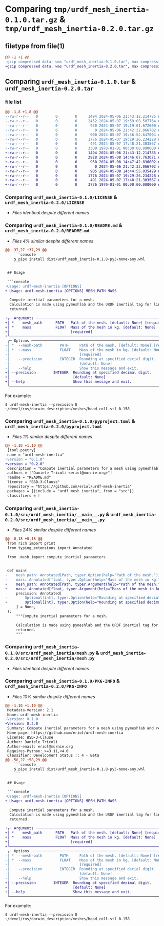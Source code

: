 # Comparing `tmp/urdf_mesh_inertia-0.1.0.tar.gz` & `tmp/urdf_mesh_inertia-0.2.0.tar.gz`

## filetype from file(1)

```diff
@@ -1 +1 @@
-gzip compressed data, was "urdf_mesh_inertia-0.1.0.tar", max compression
+gzip compressed data, was "urdf_mesh_inertia-0.2.0.tar", max compression
```

## Comparing `urdf_mesh_inertia-0.1.0.tar` & `urdf_mesh_inertia-0.2.0.tar`

### file list

```diff
@@ -1,8 +1,8 @@
--rw-r--r--   0        0        0     1494 2024-05-06 21:43:12.214785 urdf_mesh_inertia-0.1.0/LICENSE
--rw-r--r--   0        0        0     2452 2024-05-07 19:59:08.507764 urdf_mesh_inertia-0.1.0/README.md
--rw-r--r--   0        0        0      930 2024-05-07 19:19:01.672600 urdf_mesh_inertia-0.1.0/pyproject.toml
--rw-r--r--   0        0        0        0 2024-05-06 21:42:32.066702 urdf_mesh_inertia-0.1.0/src/urdf_mesh_inertia/__init__.py
--rw-r--r--   0        0        0      900 2024-05-07 19:56:54.647004 urdf_mesh_inertia-0.1.0/src/urdf_mesh_inertia/__main__.py
--rw-r--r--   0        0        0     1776 2024-05-07 19:29:26.234228 urdf_mesh_inertia-0.1.0/src/urdf_mesh_inertia/mesh.py
--rw-r--r--   0        0        0      491 2024-05-07 17:48:21.303567 urdf_mesh_inertia-0.1.0/src/urdf_mesh_inertia/xml.py
--rw-r--r--   0        0        0     3300 1970-01-01 00:00:00.000000 urdf_mesh_inertia-0.1.0/PKG-INFO
+-rw-r--r--   0        0        0     1494 2024-05-06 21:43:12.214785 urdf_mesh_inertia-0.2.0/LICENSE
+-rw-r--r--   0        0        0     2928 2024-05-08 14:46:07.763671 urdf_mesh_inertia-0.2.0/README.md
+-rw-r--r--   0        0        0      930 2024-05-08 14:47:42.836002 urdf_mesh_inertia-0.2.0/pyproject.toml
+-rw-r--r--   0        0        0        0 2024-05-06 21:42:32.066702 urdf_mesh_inertia-0.2.0/src/urdf_mesh_inertia/__init__.py
+-rw-r--r--   0        0        0      905 2024-05-08 14:44:55.035429 urdf_mesh_inertia-0.2.0/src/urdf_mesh_inertia/__main__.py
+-rw-r--r--   0        0        0     1776 2024-05-07 19:29:26.234228 urdf_mesh_inertia-0.2.0/src/urdf_mesh_inertia/mesh.py
+-rw-r--r--   0        0        0      491 2024-05-07 17:48:21.303567 urdf_mesh_inertia-0.2.0/src/urdf_mesh_inertia/xml.py
+-rw-r--r--   0        0        0     3776 1970-01-01 00:00:00.000000 urdf_mesh_inertia-0.2.0/PKG-INFO
```

### Comparing `urdf_mesh_inertia-0.1.0/LICENSE` & `urdf_mesh_inertia-0.2.0/LICENSE`

 * *Files identical despite different names*

### Comparing `urdf_mesh_inertia-0.1.0/README.md` & `urdf_mesh_inertia-0.2.0/README.md`

 * *Files 4% similar despite different names*

```diff
@@ -37,27 +37,29 @@
    ```console
    $ pipx install dist/urdf_mesh_inertia-0.1.0-py3-none-any.whl
    ```
 
 ## Usage
 
 ```console
-Usage: urdf-mesh-inertia [OPTIONS]
+ Usage: urdf-mesh-inertia [OPTIONS] MESH_PATH MASS
 
  Compute inertial parameters for a mesh.
  Calculation is made using pymeshlab and the URDF inertial tag for links is
  returned.
 
+╭─ Arguments ──────────────────────────────────────────────────────────────────╮
+│ *    mesh_path      PATH   Path of the mesh. [default: None] [required]      │
+│ *    mass           FLOAT  Mass of the mesh in kg. [default: None]           │
+│                            [required]                                        │
+╰──────────────────────────────────────────────────────────────────────────────╯
 ╭─ Options ────────────────────────────────────────────────────────────────────╮
-│ *  --mesh-path        PATH     Path of the mesh. [default: None] [required]  │
-│ *  --mass             FLOAT    Mass of the mesh in kg. [default: None]       │
-│                                [required]                                    │
-│    --precision        INTEGER  Rounding at specified decial digit.           │
-│                                [default: None]                               │
-│    --help                      Show this message and exit.                   │
+│ --precision        INTEGER  Rounding at specified decimal digit.             │
+│                             [default: None]                                  │
+│ --help                      Show this message and exit.                      │
 ╰──────────────────────────────────────────────────────────────────────────────╯
 ```
 
 For example:
 
 ```console
 $ urdf-mesh-inertia --precision 8 ~/devel/ros/darwin_description/meshes/head_coll.stl 0.158
```

### Comparing `urdf_mesh_inertia-0.1.0/pyproject.toml` & `urdf_mesh_inertia-0.2.0/pyproject.toml`

 * *Files 1% similar despite different names*

```diff
@@ -1,10 +1,10 @@
 [tool.poetry]
 name = "urdf-mesh-inertia"
-version = "0.1.0"
+version = "0.2.0"
 description = "Compute inertial parameters for a mesh using pymeshlab and return the URDF inertial tag for links."
 authors = ["Daniele Tricoli <eriol@mornie.org>"]
 readme = "README.md"
 license = "BSD-3-Clause"
 repository = "https://github.com/eriol/urdf-mesh-inertia"
 packages = [{include = "urdf_mesh_inertia", from = "src"}]
 classifiers = [
```

### Comparing `urdf_mesh_inertia-0.1.0/src/urdf_mesh_inertia/__main__.py` & `urdf_mesh_inertia-0.2.0/src/urdf_mesh_inertia/__main__.py`

 * *Files 24% similar despite different names*

```diff
@@ -8,18 +8,18 @@
 from rich import print
 from typing_extensions import Annotated
 
 from .mesh import compute_inertial_parameters
 
 
 def main(
-    mesh_path: Annotated[Path, typer.Option(help="Path of the mesh.")],
-    mass: Annotated[float, typer.Option(help="Mass of the mesh in kg.")],
+    mesh_path: Annotated[Path, typer.Argument(help="Path of the mesh.")],
+    mass: Annotated[float, typer.Argument(help="Mass of the mesh in kg.")],
     precision: Annotated[
-        Optional[int], typer.Option(help="Rounding at specified decial digit.")
+        Optional[int], typer.Option(help="Rounding at specified decimal digit.")
     ] = None,
 ):
     """Compute inertial parameters for a mesh.
 
     Calculation is made using pymeshlab and the URDF inertial tag for links is
     returned.
     """
```

### Comparing `urdf_mesh_inertia-0.1.0/src/urdf_mesh_inertia/mesh.py` & `urdf_mesh_inertia-0.2.0/src/urdf_mesh_inertia/mesh.py`

 * *Files identical despite different names*

### Comparing `urdf_mesh_inertia-0.1.0/PKG-INFO` & `urdf_mesh_inertia-0.2.0/PKG-INFO`

 * *Files 10% similar despite different names*

```diff
@@ -1,10 +1,10 @@
 Metadata-Version: 2.1
 Name: urdf-mesh-inertia
-Version: 0.1.0
+Version: 0.2.0
 Summary: Compute inertial parameters for a mesh using pymeshlab and return the URDF inertial tag for links.
 Home-page: https://github.com/eriol/urdf-mesh-inertia
 License: BSD-3-Clause
 Author: Daniele Tricoli
 Author-email: eriol@mornie.org
 Requires-Python: >=3.11,<4.0
 Classifier: Development Status :: 4 - Beta
@@ -58,27 +58,29 @@
    ```console
    $ pipx install dist/urdf_mesh_inertia-0.1.0-py3-none-any.whl
    ```
 
 ## Usage
 
 ```console
-Usage: urdf-mesh-inertia [OPTIONS]
+ Usage: urdf-mesh-inertia [OPTIONS] MESH_PATH MASS
 
  Compute inertial parameters for a mesh.
  Calculation is made using pymeshlab and the URDF inertial tag for links is
  returned.
 
+╭─ Arguments ──────────────────────────────────────────────────────────────────╮
+│ *    mesh_path      PATH   Path of the mesh. [default: None] [required]      │
+│ *    mass           FLOAT  Mass of the mesh in kg. [default: None]           │
+│                            [required]                                        │
+╰──────────────────────────────────────────────────────────────────────────────╯
 ╭─ Options ────────────────────────────────────────────────────────────────────╮
-│ *  --mesh-path        PATH     Path of the mesh. [default: None] [required]  │
-│ *  --mass             FLOAT    Mass of the mesh in kg. [default: None]       │
-│                                [required]                                    │
-│    --precision        INTEGER  Rounding at specified decial digit.           │
-│                                [default: None]                               │
-│    --help                      Show this message and exit.                   │
+│ --precision        INTEGER  Rounding at specified decimal digit.             │
+│                             [default: None]                                  │
+│ --help                      Show this message and exit.                      │
 ╰──────────────────────────────────────────────────────────────────────────────╯
 ```
 
 For example:
 
 ```console
 $ urdf-mesh-inertia --precision 8 ~/devel/ros/darwin_description/meshes/head_coll.stl 0.158
```

